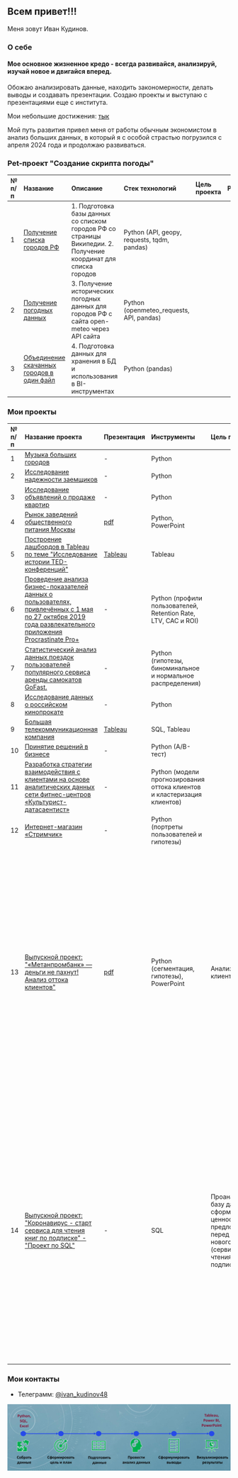 ## Всем привет!!!
Меня зовут Иван Кудинов.

### О себе

#### Мое основное жизненное кредо - всегда развивайся, анализируй, изучай новое и двигайся вперед.

Обожаю анализировать данные, находить закономерности, делать выводы и создавать презентации. Создаю проекты и выступаю с презентациями еще с института. 

Мои небольшие достижения: [тык](https://github.com/ink48/IvanKudinov/blob/main/Euromysl.ipynb)

Мой путь развития привел меня от работы обычным экономистом в анализ больших данных, в который я с особой страстью погрузился с апреля 2024 года и продолжаю развиваться.

### Pet-проект "Создание скрипта погоды"

| № п/п | Название | Описание  | Стек технологий | Цель проекта | Результаты |
| :---------------------- | :---------------------- | :---------------------- | :---------------------- | :---------------------- | :---------------------- |
| 1 | [Получение списка городов РФ](https://github.com/ink48/IvanKudinov/blob/main/Parser_WIKI_git.ipynb) | 1. Подготовка базы данных со списком городов РФ со страницы Википедии. 2. Получение координат для списка городов  | Python (API, geopy, requests, tqdm, pandas) |
| 2 | [Получение погодных данных](https://github.com/ink48/IvanKudinov/blob/main/Parsing_Open-meteo_git.ipynb) | 3. Получение исторических погодных данных для городов РФ с сайта open-meteo через API сайта  | Python (openmeteo_requests, API, pandas) |
| 3 | [Объединение скачанных городов в один файл](https://github.com/ink48/IvanKudinov/blob/main/Unification_city_git.ipynb) | 4. Подготовка данных для хранения в БД и использования в BI-инструментах | Python (pandas) |

### Мои проекты

| № п/п | Название проекта | Презентация | Инструменты | Цель проекта | Результаты |
| :---------------------- | :---------------------- | :---------------------- | :---------------------- | :---------------------- | :---------------------- |
| 1 | [Музыка больших городов](https://github.com/ink48/IvanKudinov/blob/main/S1_Muzika_bolchich%20gorodov.ipynb) | - | Python |
| 2 | [Исследование надежности заемщиков](https://github.com/ink48/IvanKudinov/blob/main/S2_Project_Issledovanie_nadeschnosti%20zaemschukov_git.ipynb) | - | Python |
| 3 | [Исследование объявлений о продаже квартир](https://github.com/ink48/IvanKudinov/blob/main/S3_Project_Issledovanie_objyvleniy_o_prodasche_kvartir_git.ipynb) | - | Python |
| 4 | [Рынок заведений общественного питания Москвы](https://github.com/ink48/IvanKudinov/blob/main/S5_Project_Riynok_zavedeniy_obschestvennogo%20pitaniy_Moskvi_git.ipynb) | [pdf](https://github.com/ink48/IvanKudinov/blob/main/S5_Proekt_Презентация.pdf) | Python, PowerPoint |
| 5 | [Построение дашбордов в Tableau по теме "Исследование истории TED-конференций"](https://github.com/ink48/IvanKudinov/blob/main/S6_Project_Tableau_git.ipynb) | [Tableau](https://public.tableau.com/views/Proekt_v3/TED-?:language=en-US&publish=yes&:sid=&:redirect=auth&:display_count=n&:origin=viz_share_link) | Tableau |
| 6 | [Проведение анализа бизнес-показателей данных о пользователях, привлечённых с 1 мая по 27 октября 2019 года развлекательного приложения Procrastinate Pro+](https://github.com/ink48/IvanKudinov/blob/main/S7_Project_Analiz_razvlekatelnogo_prilogheniy_Procrastinate_Pro%2B_git.ipynb) | - | Python (профили пользователей, Retention Rate, LTV, CAC и ROI) |
| 7 | [Статистический анализ данных поездок пользователей популярного сервиса аренды самокатов GoFast.](https://github.com/ink48/IvanKudinov/blob/main/S9_Project_Stat_analiz_dannyich_servisa_arendi_samokatov_GoFast_git.ipynb) | - | Python (гипотезы, биноминальное и нормальное распределения) |
| 8 | [Исследование данных о российском кинопрокате](https://github.com/ink48/IvanKudinov/blob/main/Sborniy_project_1_Rossiyskiy_kinoprokat_git.ipynb) | - | Python |
| 9 | [Большая телекоммуникационная компания]() | [Tableau](https://public.tableau.com/views/DA42_Kudinov_SbP2_V3/NPS_7?:language=en-US&:sid=&:redirect=auth&:display_count=n&:origin=viz_share_link) | SQL, Tableau |
| 10 | [Принятие решений в бизнесе](https://github.com/ink48/IvanKudinov/blob/main/S10_Project_Prinyatie_rescheniy_v_biznese_A_B_test_git.ipynb) | - | Python (A/B-тест) |
| 11 | [Разработка стратегии взаимодействия с клиентами на основе аналитических данных сети фитнес-центров «Культурист-датасаентист»](https://github.com/ink48/IvanKudinov/blob/main/S11_Project_Zal_Kulturyst_Datasaentist_git.ipynb) | - | Python (модели прогнозирования оттока клиентов и кластеризация клиентов) |
| 12 | [Интернет-магазин «Стримчик»](https://github.com/ink48/IvanKudinov/blob/main/S12_Project_Internet_magazin_Strimchik_git.ipynb) | - | Python (портреты пользователей и гипотезы) |
| 13 | [Выпускной проект: "«Метанпромбанк» — деньги не пахнут! Анализ оттока клиентов"](https://github.com/ink48/IvanKudinov/blob/main/Kudinov_Ivan_DA_42_Vipusknoi%20proekt_FINAL_Metanprombank_git.ipynb) | [pdf](https://github.com/ink48/IvanKudinov/blob/main/Kudinov_Ivan_DA_42_Vipusknoi%20proekt_Metanprombank.pdf) | Python (сегментация, гипотезы), PowerPoint | Анализ оттока клиентов | 1. Выполнена предобработка данных. 2. Проведен исследовательский анализ как влияют отдельно выбранные характеристики клиентов на их отточность. 3. Составил портреты клиентов, которые склонны, уходить из банка и которые не склонны. 4. Провел сегментацию клиентов оттока. Выделил ТОП-3 лучших сегмента и ТОП-3 худших сегментов. Даны рекомендации для удержания лучших сегментов клиентов оттока. 5. Составлена и проанализирована матрица корреляций. 6. Проверены 6 гипотез. |
| 14 | [Выпускной проект: "Коронавирус - старт сервиса для чтения книг по подписке" - "Проект по SQL"](https://github.com/ink48/IvanKudinov/blob/main/Kudinov_Ivan_DA_42_Vipusknoi%20proekt_FINAL_SQL_Servis_chteniy_knig_git.ipynb) | - | SQL | Проанализировать базу данных и сформулировать ценностное предложение перед запуском нового продукта (сервис для чтения книг по подписке). | 1. Посчитал, сколько книг вышло после 1 января 2000 года; 2. Нашел максимальное количество обзоров по книгам. Среднее количество обзоров по всем книгам. Средний балл по всем книгам 3. Определил издательство, которое выпустило наибольшее число книг толще 50 страниц - так исключил из анализа брошюры; 4. Определил автора с самой высокой средней оценкой книг — учитывал только книги с 50 и более оценками; 5. Посчитал среднее количество обзоров от пользователей, которые поставили больше 48 оценок. |

### Мои контакты
- Телеграмм: [@ivan_kudinov48](https://t.me/ivan_kudinov48)

![1](https://github.com/ink48/IvanKudinov/blob/main/анализ-данных-для-гит_.jpg)
